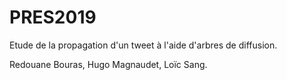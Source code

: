 # PRES2019
Etude de la propagation d'un tweet à l'aide d'arbres de diffusion.

Redouane Bouras, Hugo Magnaudet, Loïc Sang.
